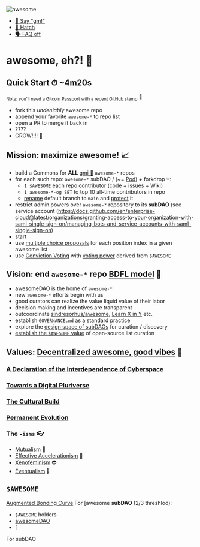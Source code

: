 
![awesome](https://user-images.githubusercontent.com/1236584/182023232-8d7c58db-740d-4ce2-801f-95bf71b89511.png)
- [💬 Say "gm!"](https://orbis.club/group/kjzl6cwe1jw145t5r435s5xb89xiiypbtvrfslov255ybzq80dmglc0jzggfgb5)
- [🐣 Hatch]()
- [🗣 FAQ off](https://faq.commonsstack.org)
# awesome, eh?! 🍄
## Quick Start ⏱ ~4m20s
<sub>Note: you'll need a [Gitcoin Passport](https://passport.gitcoin.co) with a recent [GitHub stamp]()</sub> 🛂
- fork this _undeniably_ awesome repo
- append your favorite `awesome-*` to repo list
- open a PR to merge it back in
- ????
- GROW!!!! 🌱
## Mission: maximize awesome! 📈
- build a Commons for **ALL** [gmi 🦄](https://www.youtube.com/watch?v=iUcwJzNFC1I) `awesome-*` repos
- for each such repo: `awesome-*` subDAO / (~= [Pod](https://docs.orcaprotocol.org/orca/pod-basics/what-are-pods)) + forkdrop ⑂:
  - `1 $AWESOME` each repo contributor (code + issues + Wiki)
  - `1 awesome-*-og SBT` to top 10 all-time contributors in repo
  - [rename](https://github.com/github/renaming) default branch to `main` and [protect](https://docs.github.com/en/repositories/configuring-branches-and-merges-in-your-repository/defining-the-mergeability-of-pull-requests/managing-a-branch-protection-rule) it
- restrict admin powers over `awesome-*` repository to its **subDAO** (see service account (https://docs.github.com/en/enterprise-cloud@latest/organizations/granting-access-to-your-organization-with-saml-single-sign-on/managing-bots-and-service-accounts-with-saml-single-sign-on)
- start 
- use [multiple choice proposals](https://github.com/DA0-DA0/dao-contracts/tree/main/contracts/cw-proposal-multiple) for each position index in a given awesome list
- use [Conviction Voting](https://medium.com/giveth/conviction-voting-a-novel-continuous-decision-making-alternative-to-governance-aa746cfb9475) with [voting power](https://github.com/DA0-DA0/dao-contracts/wiki/DAO-DAO-v1-Contracts-Design#the-voting-contract) derived from `$AWESOME`
## Vision: end `awesome-*` repo [BDFL model](https://en.wikipedia.org/wiki/Benevolent_dictator_for_life) 🏴
- awesomeDAO is the home of `awesome-*`
- new `awesome-*` efforts begin with us
- good curators can realize the value liquid value of their labor
- decision making and incentives are transparent
- outcoordinate [sindresorhus/awesome](https://github.com/sindresorhus/awesome), [Learn X in Y](https://learnxinyminutes.com) etc.
- establish `GOVERNANCE.md` as a standard practice
- explore the [design space of subDAOs]() for curation / discovery
- [establish the `$AWESOME` value](https://balancer.fi/whitepaper.pdf) of open-source list curation
## Values: [Decentralized awesome, good vibes](https://papers.ssrn.com/sol3/papers.cfm?abstract_id=4105763) 📜
### [A Declaration of the Interdependence of Cyberspace](https://www.interdependence.online/declaration)
### [Towards a Digital Pluriverse](https://pluriverse.world)
### [The Cultural Build](https://token-engineering-commons.gitbook.io/tec-handbook/what-is-the-tec/the-cultural-build)
### [Permanent Evolution](https://www.youtube.com/watch?v=bdIumUJZenw)
### The `-isms` 👓
- [Mutualism](https://www.mutualismcoop.com) 🏴
- [Effective Accelerationism](https://twitter.com/BasedBeff/status/1553651668033708033) 🚀
- [Xenofeminism](https://laboriacuboniks.net/manifesto/xenofeminism-a-politics-for-alienation/) 👽
- [Eventualism](https://www.youtube.com/watch?v=twVDpkH7cfc) 🥩
## `$AWESOME`
[Augmented Bonding Curve](https://medium.com/commonsstack/deep-dive-augmented-bonding-curves-b5ca4fad4436)
For [awesome
**subDAO** (2/3 threshlod):
- `$AWESOME` holders
- [awesomeDAO](https://github.com/awesomeDAO/awesome)
- [

For subDAO
